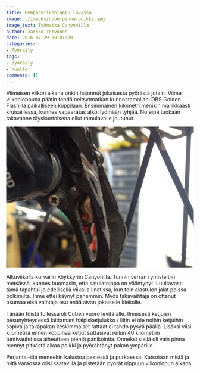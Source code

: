 ```yaml
---
title: Remppaviikonloppu luvassa
image: ./images/cube-pinna-poikki.jpg
image_text: Työmatka Canyonilla
author: Jarkko Tervonen
date: 2016-07-29 00:01:20
categories:
- Pyöräily
tags:
- pyöräily
- huolto
comments: []
---
```

Viimeisen viikon aikana onkin hajonnut jokaisesta pyörästä jotain. Viime viikonloppuna päätin tehdä neitsytmatkan kunnostamallani DBS Golden Flashillä paikalliseen kuppilaan. Ensimmäinen kilometri menikin mallikkaasti kruisaillessa, kunnes vapaaratas alkoi lyömään tyhjää. No eipä tuokaan takavanne täyskuntoisena ollut romulavalle joutunut.

![Shimano Deore XT -takavaihtajan vauriot](./images/shimano-deore-xt-takavaihtaja-vauriot-e1469740585105.jpg)

Alkuviikolla kurvailin Köykkyriin Canyonilla. Tunnin verran rymisteltiin metsässä, kunnes huomasin, että satulatolppa on vääntynyt. Luultavasti tämä tapahtui jo edellisellä viikolla Iinatissa, kun tein alastulon jalat poissa polkimilta. Ihme ettei käynyt pahemmin. Myös takavaihtaja on ottanut osumaa eikä vaihtaja osu enää aivan jokaiselle kiekolle.

Tänään töistä tullessa oli Cuben vuoro levitä alle. Ilmeisesti ketjujen pesunyhteydessä laittamani halpisketjulukko / liitin ei ole noihin ketjuihin sopiva ja takapakan keskimmäiset rattaat ei tahdo pysyä päällä. Lisäksi viisi kilometriä ennen kotipihaa ketjut suttasivat reilun 40 kilometrin tuntivauhdissa aiheuttaen pientä panikointia. Onneksi siellä oli vain pinna mennyt pitkästä aikaa poikki ja pyörähtänyt pakan ympärille.

Perjantai-ilta meneekin kalustoa pestessä ja purkaessa. Katsotaan mistä ja mitä varaosaa olisi saatavilla ja pistetään pyörät nippuun viikonlopun aikana.
